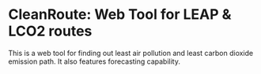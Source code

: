 # CleanRoute: Web Tool for LEAP & LCO2 routes
This is a web tool for finding out least air pollution and least carbon dioxide emission path. It also features forecasting capability. 